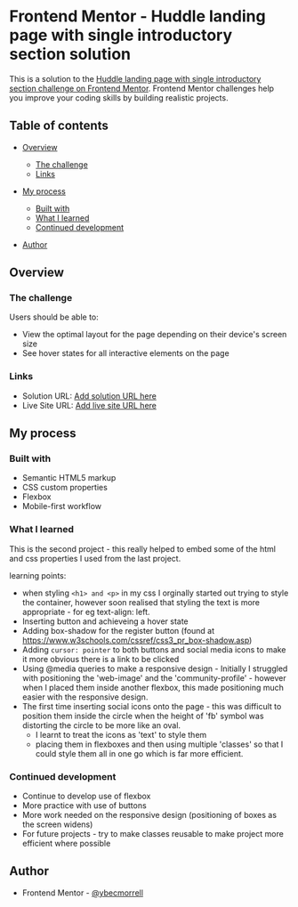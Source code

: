 # Frontend Mentor - Huddle landing page with single introductory section solution

This is a solution to the [Huddle landing page with single introductory section challenge on Frontend Mentor](https://www.frontendmentor.io/challenges/huddle-landing-page-with-a-single-introductory-section-B_2Wvxgi0). Frontend Mentor challenges help you improve your coding skills by building realistic projects. 

## Table of contents

- [Overview](#overview)
  - [The challenge](#the-challenge)
  - [Links](#links)

- [My process](#my-process)
  - [Built with](#built-with)
  - [What I learned](#what-i-learned)
  - [Continued development](#continued-development)
  
- [Author](#author)



## Overview

### The challenge

Users should be able to:

- View the optimal layout for the page depending on their device's screen size
- See hover states for all interactive elements on the page


### Links

- Solution URL: [Add solution URL here](https://your-solution-url.com)
- Live Site URL: [Add live site URL here](https://your-live-site-url.com)

## My process

### Built with

- Semantic HTML5 markup
- CSS custom properties
- Flexbox
- Mobile-first workflow

### What I learned

This is the second project - this really helped to embed some of the html and css properties I used from the last project. 

learning points: 
- when styling ```<h1> and <p>``` in my css I orginally started out trying to style the container, however soon realised that styling the text is more appropriate - for eg text-align: left. 
- Inserting button and achieveing a hover state 
- Adding box-shadow for the register button (found at https://www.w3schools.com/cssref/css3_pr_box-shadow.asp)
- Adding `cursor: pointer` to both buttons and social media icons to make it more obvious there is a link to be clicked
- Using @media queries to make a responsive design - Initially I struggled with positioning the 'web-image' and the 'community-profile' - however when I placed them inside another flexbox, this made positioning much easier with the responsive design.
- The first time inserting social icons onto the page - this was difficult to position them inside the circle when the height of 'fb' symbol was distorting the circle to be more like an oval. 
  - I  learnt to treat the icons as 'text' to style them
  - placing them in flexboxes and then using multiple 'classes' so that I could style them all in one go which is far more efficient. 



### Continued development

- Continue to develop use of flexbox
- More practice with use of buttons
- More work needed on the responsive design (positioning of boxes as the screen widens)
- For future projects - try to make classes reusable to make project more efficient where possible


## Author

- Frontend Mentor - [@ybecmorrell](https://www.frontendmentor.io/profile/becmorrell)


